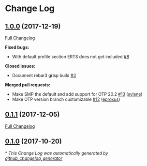 # Change Log

## [1.0.0](https://github.com/grisp/rebar3_grisp/tree/1.0.0) (2017-12-19)
[Full Changelog](https://github.com/grisp/rebar3_grisp/compare/0.1.1...1.0.0)

**Fixed bugs:**

- With default profile section ERTS does not get included [\#8](https://github.com/grisp/rebar3_grisp/issues/8)

**Closed issues:**

- Document rebar3 grisp build [\#3](https://github.com/grisp/rebar3_grisp/issues/3)

**Merged pull requests:**

- Make SMP the default and add support for OTP 20.2 [\#13](https://github.com/grisp/rebar3_grisp/pull/13) ([sylane](https://github.com/sylane))
- Make OTP version branch customizable [\#12](https://github.com/grisp/rebar3_grisp/pull/12) ([eproxus](https://github.com/eproxus))

## [0.1.1](https://github.com/grisp/rebar3_grisp/tree/0.1.1) (2017-12-05)
[Full Changelog](https://github.com/grisp/rebar3_grisp/compare/0.1.0...0.1.1)

## [0.1.0](https://github.com/grisp/rebar3_grisp/tree/0.1.0) (2017-10-20)


\* *This Change Log was automatically generated by [github_changelog_generator](https://github.com/skywinder/Github-Changelog-Generator)*